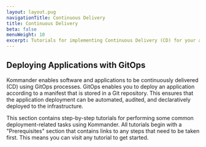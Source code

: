 ```yaml
---
layout: layout.pug
navigationTitle: Continuous Delivery
title: Continuous Delivery
beta: false
menuWeight: 10
excerpt: Tutorials for implementing Continuous Delivery (CD) for your application.
---
```

## Deploying Applications with GitOps

Kommander enables software and applications to be continuously delivered (CD) using GitOps processes. GitOps enables you to deploy an application according to a manifest that is stored in a Git repository. This ensures that the application deployment can be automated, audited, and declaratively deployed to the infrastructure.

This section contains step-by-step tutorials for performing some common deployment-related tasks using Kommander. All tutorials begin with a "Prerequisites" section that contains links to any steps that need to be taken first. This means you can visit any tutorial to get started.
